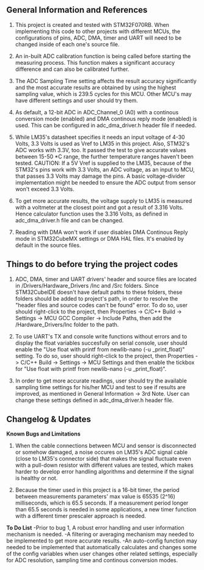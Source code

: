**General Information and References**
-

1) This project is created and tested with STM32F070RB. When implementing this code to other projects with different MCUs, the configurations of pins, ADC, DMA, timer and UART will need to be changed inside of each one's source file.

2) An in-built ADC calibration function is being called before starting the measuring process. This function makes a significant accuracy difference and can also be calibrated further.

3) The ADC Sampling Time setting affects the result accuracy significantly and the most accurate results are obtained by using the highest sampling value, which is 239.5 cycles for this MCU. Other MCU's may have different settings and user should try them.

4) As default, a 12-bit ADC in ADC_Channel_0 (A0) with a continous conversion mode (enabled) and DMA continous reply mode (enabled) is used. This can be configured in adc_dma_driver.h header file if needed.

5) While LM35's datasheet specifies it needs an input voltage of 4-30 Volts, 3.3 Volts is used as Vref to LM35 in this project. Also, STM32's ADC works with 3.3V, too. It passed the test to give accurate values between 15-50 *C range, the further temperature ranges haven't been tested. 
CAUTION: If a 5V Vref is supplied to the LM35, because of the STM32's pins work with 3.3 Volts, an ADC voltage, as an input to MCU, that passes 3.3 Volts may damage the pins. A basic voltage-divider implementation might be needed to ensure the ADC output from sensor won't exceed 3.3 Volts.

6) To get more accurate results, the voltage supply to LM35 is measured with a voltmeter at the closest point and got a result of 3.316 Volts. Hence calculator function uses the 3.316 Volts, as defined in adc_dma_driver.h file and can be changed.

7) Reading with DMA won't work if user disables DMA Continous Reply mode in STM32CubeMX settings or DMA HAL files. It's enabled by default in the source files. 
 

**Things to do before trying the project codes**
-

1) ADC, DMA, timer and UART drivers' header and source files are located in /Drivers/Hardware_Drivers /Inc and /Src folders. Since STM32CubeIDE doesn't have default paths to these folders, these folders should be added to project's path, in order to resolve the "header files and source codes can't be found" error. To do so, user should right-click to the project, then Properties -> C/C++ Build -> Settings -> MCU GCC Compiler -> Include Paths, then add the /Hardware_Drivers/Inc folder to the path.

2) To use UART's TX and console write functions without errors and to display the float variables succesfully on serial console, user should enable the "Use float with printf from newlib-nano (-u _print_float)" setting. To do so, user should right-click to the project, then Properties -> C/C++ Build -> Settings -> MCU Settings and then enable the tickbox for "Use float with printf from newlib-nano (-u _print_float)".

3) In order to get more accurate readings, user should try the available sampling time settings for his/her MCU and test to see if results are improved, as mentioned in General Information -> 3rd Note. User can change these settings defined in adc_dma_driver.h header file.

**Changelog & Updates**
-

**Known Bugs and Limitations**
1) When the cable connections between MCU and sensor is disconnected or somehow damaged, a noise occures on LM35's ADC signal cable (close to LM35's connector side) that makes the signal fluctuate even with a pull-down resistor with different values are tested, which makes harder to develop error handling algorithms and determine if the signal is healthy or not.
   
2) Because the timer used in this project is a 16-bit timer, the period between measurements parameters' max value is 65535 (2^16) milliseconds, which is 65.5 seconds. If a measurement period longer than 65.5 seconds is needed in some applications, a new timer function with a different timer prescaler approach is needed.

**To Do List**
-Prior to bug 1, A robust error handling and user information mechanism is needed. 
-A filtering or averaging mechanism may needed to be implemented to get more accurate results.
-An auto-config function may needed to be implemented that automatically calculates and changes some of the config variables when user changes other related settings, especially for ADC resolution, sampling time and continous conversion modes.
